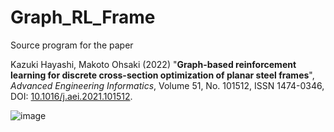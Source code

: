 # Graph_RL_Frame
Source program for the paper

Kazuki Hayashi, Makoto Ohsaki (2022) "**Graph-based reinforcement learning for discrete cross-section optimization of planar steel frames**",
_Advanced Engineering Informatics_, Volume 51, No. 101512, ISSN 1474-0346, DOI: [10.1016/j.aei.2021.101512](https://doi.org/10.1016/j.aei.2021.101512).

![image](https://github.com/kazukihayashi/Graph_RL_Frame/assets/25089369/d37fcc60-f6cb-48b9-8175-3078b1162cc0)
